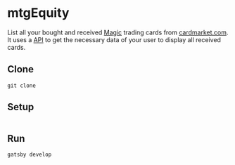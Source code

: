# mtgEquity
List all your bought and received [Magic](https://magic.wizards.com) trading cards from [cardmarket.com](https://www.cardmarket.com/en/Magic). It uses a [API](https://www.mkmapi.eu/ws/documentation) to get the necessary data of your user to display all received cards.

## Clone
```
git clone
```

## Setup
```
```

## Run
```
gatsby develop
```

